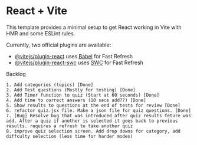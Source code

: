 # React + Vite

This template provides a minimal setup to get React working in Vite with HMR and some ESLint rules.

Currently, two official plugins are available:

- [@vitejs/plugin-react](https://github.com/vitejs/vite-plugin-react/blob/main/packages/plugin-react/README.md) uses [Babel](https://babeljs.io/) for Fast Refresh
- [@vitejs/plugin-react-swc](https://github.com/vitejs/vite-plugin-react-swc) uses [SWC](https://swc.rs/) for Fast Refresh





Backlog

    1. Add categories (topics) [Done]
    2. Add Test questions (Mostly for testing) [Done]
    3. Add Timer function to quiz (Start at 60 seconds) [Done]
    4. Add time to correct answers (10 secs add??) [Done]
    5. Show results to questions at the end of tests for review [Done]
    6. refactor quiz.jsx file. Make a json file for quiz questions. [Done]
    7. [Bug] Resolve bug that was introduced after quiz results feture was add. After a quiz if another is selected it goes back to previous results. requires a refresh to take another quiz
    8. improve quiz selection screen. Add drop downs for category, add diffculty selection (less time for harder modes)
    

    